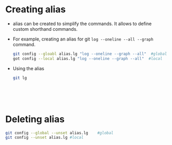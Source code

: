 # Creating alias

- alias can be created to simplify the commands. It allows to define custom shorthand commands.
- For example, creating an alias for git `log --oneline --all --graph` command.

  ```bash
  git config --gloabl alias.lg "log --oneline --graph --all"  #global
  got config --local alias.lg "log --oneline --graph --all"  #local
  ```

- Using the alias

  ```bash
  git lg
  ```

<br>
<br>
<br>

# Deleting alias

```bash
git config --global --unset alias.lg    #global
git config --unset alias.lg #local
```
